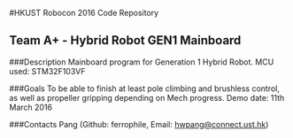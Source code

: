 #HKUST Robocon 2016 Code Repository
## Team A+ - Hybrid Robot GEN1 Mainboard

###Description
Mainboard program for Generation 1 Hybrid Robot.
MCU used: STM32F103VF

###Goals
To be able to finish at least pole climbing and brushless control, as well as propeller gripping depending on Mech progress.
Demo date: 11th March 2016

###Contacts
Pang (Github: ferrophile, Email: hwpang@connect.ust.hk)